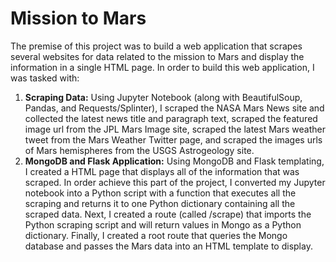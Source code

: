 # Mission to Mars

The premise of this project was to build a web application that scrapes several websites for data related to the mission to Mars and display the information in a single HTML page.  In order to build this web application, I was tasked with:  
1. **Scraping Data:** Using Jupyter Notebook (along with BeautifulSoup, Pandas, and Requests/Splinter), I scraped the NASA Mars News site and collected the latest news title and paragraph text, scraped the featured image url from the JPL Mars Image site, scraped the latest Mars weather tweet from the Mars Weather Twitter page, and scraped the images urls of Mars hemispheres from the USGS Astrogeology site.  
2. **MongoDB and Flask Application:** Using MongoDB and Flask templating, I created a HTML page that displays all of the information that was scraped.  In order achieve this part of the project, I converted my Jupyter notebook into a Python script with a function that executes all the scraping and returns it to one Python dictionary containing all the scraped data. Next, I created a route (called /scrape) that imports the Python scraping script and will return values in Mongo as a Python dictionary.  Finally, I created a root route that queries the Mongo database and passes the Mars data into an HTML template to display.
